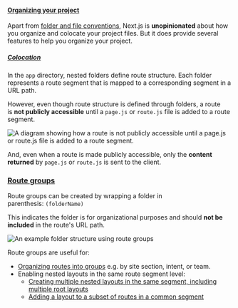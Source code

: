 #### [Organizing your project](https://nextjs.org/docs/app/getting-started/project-structure#organizing-your-project)
Apart from [folder and file conventions](https://nextjs.org/docs/app/getting-started/project-structure), Next.js is **unopinionated** about how you organize and colocate your project files. But it does provide several features to help you organize your project.
##### [Colocation](https://nextjs.org/docs/app/getting-started/project-structure#colocation)

In the `app` directory, nested folders define route structure. Each folder represents a route segment that is mapped to a corresponding segment in a URL path.

However, even though route structure is defined through folders, a route is **not publicly accessible** until a `page.js` or `route.js` file is added to a route segment.

![A diagram showing how a route is not publicly accessible until a page.js or route.js file is added to a route segment.](https://nextjs.org/_next/image?url=https%3A%2F%2Fh8DxKfmAPhn8O0p3.public.blob.vercel-storage.com%2Fdocs%2Fdark%2Fproject-organization-not-routable.png&w=3840&q=75)

And, even when a route is made publicly accessible, only the **content returned** by `page.js` or `route.js` is sent to the client.

### [Route groups](https://nextjs.org/docs/app/getting-started/project-structure#route-groups)

Route groups can be created by wrapping a folder in parenthesis: `(folderName)`

This indicates the folder is for organizational purposes and should **not be included** in the route's URL path.

![An example folder structure using route groups](https://nextjs.org/_next/image?url=https%3A%2F%2Fh8DxKfmAPhn8O0p3.public.blob.vercel-storage.com%2Fdocs%2Fdark%2Fproject-organization-route-groups.png&w=3840&q=75)

Route groups are useful for:
- [Organizing routes into groups](https://nextjs.org/docs/app/building-your-application/routing/route-groups#organize-routes-without-affecting-the-url-path) e.g. by site section, intent, or team.
- Enabling nested layouts in the same route segment level:
    - [Creating multiple nested layouts in the same segment, including multiple root layouts](https://nextjs.org/docs/app/building-your-application/routing/route-groups#creating-multiple-root-layouts)
    - [Adding a layout to a subset of routes in a common segment](https://nextjs.org/docs/app/building-your-application/routing/route-groups#opting-specific-segments-into-a-layout)